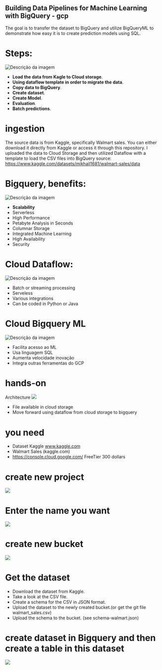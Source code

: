 ## Building Data Pipelines for Machine Learning with BigQuery - gcp
The goal is to transfer the dataset to BigQuery and utilize BigQueryML to demonstrate how easy it is to create prediction models using SQL.

# Steps:
<img src="Captura de tela 2024-05-10 133354.png" alt="Descrição da imagem">

- **Load the data from Kagle to Cloud storage**.
- **Using dataflow template in order to migrate the data**.
- **Copy data to BigQuery**.
- **Create dataset**.
- **Create Model**.
- **Evaluation**.
- **Batch predictions**.

# ingestion
The source data is from Kaggle, specifically Walmart sales. You can either download it directly from Kaggle or access it through this repository. I uploaded the data to Cloud Storage and then utilized Dataflow with a template to load the CSV files into BigQuery
source: https://www.kaggle.com/datasets/mikhail1681/walmart-sales/data


# Bigquery, benefits:
<img src="Captura de tela 2024-05-10 133527.png" alt="Descrição da imagem">

- **Scalability**
- Serverless
- High Performance
- Petabyte Analysis in Seconds
- Columnar Storage
- Integrated Machine Learning
- High Availability
- Security

# Cloud Dataflow:
<img src="Captura de tela 2024-05-10 133549.png" alt="Descrição da imagem">


- Batch or streaming processing
- Serveless
- Various integrations
- Can be coded in Python or Java

# Cloud Bigquery ML
<img src="Captura de tela 2024-05-10 133608.png" alt="Descrição da imagem">

- Facilita acesso ao ML
- Usa linguagem SQL
- Aumenta velocidade inovação
- Integra outras ferramentas do GCP

# hands-on 
Architecture 
<img src="Captura de tela 2024-05-10 133633.png">

- File available in cloud storage
- Move forward using dataflow from cloud storage to bigquery

# you need 

- Dataset Kaggle www.kaggle.com
- Walmart Sales (kaggle.com)
- https://console.cloud.google.com/ FreeTier 300 dollars
  
# create new project
<img src="Captura de tela 2024-09-25 155516.png">

# Enter the name you want
<img src="Captura de tela 2024-09-25 155814.png">

# create new bucket
<img src="Captura de tela 2024-09-25 155913.png">

# Get the dataset
- Download the dataset from Kaggle.
- Take a look at the CSV file.
- Create a schema for the CSV in JSON format.
- Upload the dataset to the newly created bucket.(or get the git file walmart_sales.csv)
- Upload the schema to the bucket. (see schema-walmart.json)

# create dataset in Bigquery and then create a table in this dataset
<img src="Captura de tela 2024-09-25 160226.png">




